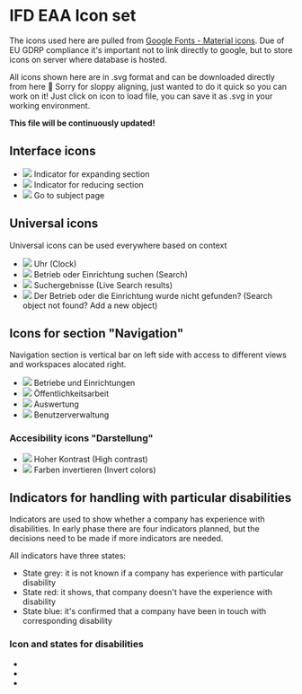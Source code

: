 # IFD EAA Icon set

The icons used here are pulled from [Google Fonts - Material icons](https://fonts.google.com/icons).
Due of EU GDRP compliance it's important not to link directly to google, but to store icons on server where database is hosted.

All icons shown here are in .svg format and can be downloaded directly from here 🙂 Sorry for sloppy aligning, just wanted to do it quick so you can work on it! Just click on icon to load file, you can save it as .svg in your working environment.

**This file will be continuously updated!**

## Interface icons
- <img src="https://fonts.gstatic.com/s/i/materialiconsround/add_circle/v13/24px.svg"> Indicator for expanding section
- <img src="https://fonts.gstatic.com/s/i/materialiconsround/remove_circle/v19/24px.svg"> Indicator for reducing section
- <img src="https://fonts.gstatic.com/s/i/materialiconsround/arrow_circle_right/v2/24px.svg"> Go to subject page

## Universal icons
Universal icons can be used everywhere based on context
- <img src="https://fonts.gstatic.com/s/i/materialiconsround/watch_later/v17/24px.svg"> Uhr (Clock)
- <img src="https://fonts.gstatic.com/s/i/materialiconsround/search/v17/24px.svg"> Betrieb oder Einrichtung suchen (Search)
- <img src="https://fonts.gstatic.com/s/i/materialiconsround/find_replace/v12/24px.svg"> Suchergebnisse (Live Search results)
- <img src="https://fonts.gstatic.com/s/i/materialiconsround/search_off/v12/24px.svg"> Der Betrieb oder die Einrichtung wurde nicht gefunden? (Search object not found? Add a new object)

## Icons for section "Navigation"
Navigation section is vertical bar on left side with access to different views and workspaces alocated right.

- <img src="https://fonts.gstatic.com/s/i/materialiconsround/business/v12/24px.svg"> Betriebe und Einrichtungen
- <img src="https://fonts.gstatic.com/s/i/materialiconsround/api/v7/24px.svg"> Öffentlichkeitsarbeit
- <img src="https://fonts.gstatic.com/s/i/materialiconsround/bar_chart/v12/24px.svg"> Auswertung 
- <img src="https://fonts.gstatic.com/s/i/materialiconsround/people/v23/24px.svg"> Benutzerverwaltung

### Accesibility icons "Darstellung"
- <img src="https://fonts.gstatic.com/s/i/materialiconsround/contrast/v1/24px.svg"> Hoher Kontrast (High contrast)
- <img src="https://fonts.gstatic.com/s/i/materialiconsround/invert_colors/v13/24px.svg"> Farben invertieren (Invert colors)

## Indicators for handling with particular disabilities
Indicators are used to show whether a company has experience with disabilities. In early phase there are four indicators planned, but the decisions need to be made if more indicators are needed.

All indicators have three states:
- State grey: it is not known if a company has experience with particular disability
- State red: it shows, that company doesn't have the experience with disability
- State blue: it's confirmed that a company have been in touch with corresponding disability

### Icon and states for disabilities
- <img src="">
- <img src="">
- <img src="">
